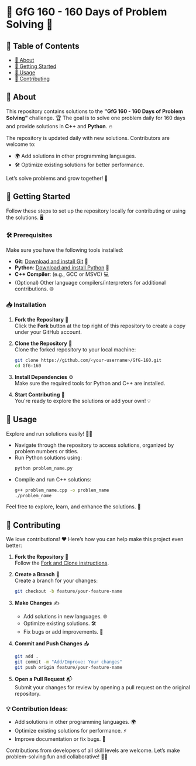 # 🌟 GfG 160 - 160 Days of Problem Solving 🌟

## 📑 Table of Contents

- [📖 About](#about)
- [🚀 Getting Started](#getting_started)
- [📂 Usage](#usage)
- [🤝 Contributing](#contributing)

## 📖 About <a name="about"></a>

This repository contains solutions to the **"GfG 160 - 160 Days of Problem Solving"** challenge. 🏆 The goal is to solve one problem daily for 160 days and provide solutions in **C++** and **Python**. 🔥  

The repository is updated daily with new solutions. Contributors are welcome to:
- 🌍 Add solutions in other programming languages.
- 🛠️ Optimize existing solutions for better performance.  

Let’s solve problems and grow together! 🚀

## 🚀 Getting Started <a name="getting_started"></a>

Follow these steps to set up the repository locally for contributing or using the solutions. 🖥️

### 🛠️ Prerequisites

Make sure you have the following tools installed:

- **Git**: [Download and install Git](https://git-scm.com/) 🐙  
- **Python**: [Download and install Python](https://www.python.org/) 🐍  
- **C++ Compiler**: (e.g., GCC or MSVC) 💻  
- (Optional) Other language compilers/interpreters for additional contributions. 🌐  

### 📥 Installation

1. **Fork the Repository** 🍴  
   Click the **Fork** button at the top right of this repository to create a copy under your GitHub account.

2. **Clone the Repository** 📂  
   Clone the forked repository to your local machine:
   ```bash
   git clone https://github.com/<your-username>/GfG-160.git
   cd GfG-160
   ```

3. **Install Dependencies** ⚙️  
   Make sure the required tools for Python and C++ are installed.  

4. **Start Contributing** 🎉  
   You're ready to explore the solutions or add your own! 💡

## 📂 Usage <a name="usage"></a>

Explore and run solutions easily! 🧑‍💻

- Navigate through the repository to access solutions, organized by problem numbers or titles.  
- Run Python solutions using:  
  ```bash
  python problem_name.py
  ```
- Compile and run C++ solutions:  
  ```bash
  g++ problem_name.cpp -o problem_name
  ./problem_name
  ```

Feel free to explore, learn, and enhance the solutions. 🚀

## 🤝 Contributing <a name="contributing"></a>

We love contributions! ❤️ Here’s how you can help make this project even better:  

1. **Fork the Repository** 🍴  
   Follow the [Fork and Clone instructions](#getting_started).  

2. **Create a Branch** 🌿  
   Create a branch for your changes:  
   ```bash
   git checkout -b feature/your-feature-name
   ```

3. **Make Changes** ✍️  
   - Add solutions in new languages. 🌐  
   - Optimize existing solutions. 🛠️  
   - Fix bugs or add improvements. 🔧  

4. **Commit and Push Changes** 📤  
   ```bash
   git add .
   git commit -m "Add/Improve: Your changes"
   git push origin feature/your-feature-name
   ```

5. **Open a Pull Request** 📬  
   Submit your changes for review by opening a pull request on the original repository.  

### 💡 Contribution Ideas:
- Add solutions in other programming languages. 🌍  
- Optimize existing solutions for performance. ⚡  
- Improve documentation or fix bugs. 📝  

Contributions from developers of all skill levels are welcome. Let’s make problem-solving fun and collaborative! 🎉✨

